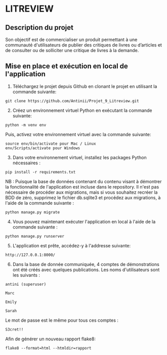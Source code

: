 
# LITREVIEW


## Description du projet

Son objectif est de commercialiser un produit permettant à une communauté d'utilisateurs de publier des critiques de livres ou d’articles et de consulter ou de solliciter une critique de livres à la demande.

## Mise en place et exécution en local de l'application

1. Téléchargez le projet depuis Github en clonant le projet en utilisant la commande suivante:  
```
git clone https://github.com/Antinii/Projet_9_Litreview.git
```
2. Créez un environnement virtuel Python en exécutant la commande suivante:
```
python -m venv env 
```
Puis, activez votre environnement virtuel avec la commande suivante:
```
source env/bin/activate pour Mac / Linux
env/Scripts/activate pour Windows
```
3. Dans votre environnement virtuel, installez les packages Python nécessaires :
```
pip install -r requirements.txt
```
NB : Puisque la base de données contenant du contenu visant à démontrer la fonctionnalité de l'application est incluse dans le repository.
Il n'est pas nécessaire de procéder aux migrations, mais si vous souhaitez recréer la BDD de zéro, supprimez le fichier db.sqlite3 et procédez aux migrations, à l'aide de la commande suivante :
```		
python manage.py migrate
```
4. Vous pouvez maintenant exécuter l'application en local à l'aide de la commande suivante :
```		
python manage.py runserver
```
5. L'application est prête, accédez-y à l'addresse suivante:
```
http://127.0.0.1:8000/
```
6. Dans la base de donnée communiquée, 4 comptes de démonstrations ont été créés avec quelques publications. Les noms d'utilisateurs sont les suivants :
```		
antini (superuser)
```
```		
Marc
```
```		
Emily
```
```		
Sarah
```
Le mot de passe est le même pour tous ces comptes :
```		
S3cret!!
```

Afin de générer un nouveau rapport flake8:
```		
flake8 --format=html --htmldir=rapport
```
